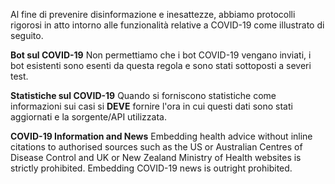 Al fine di prevenire disinformazione e inesattezze, abbiamo protocolli rigorosi in atto intorno alle funzionalità relative a COVID-19 come illustrato di seguito.

**Bot sul COVID-19** Non permettiamo che i bot COVID-19 vengano inviati, i bot esistenti sono esenti da questa regola e sono stati sottoposti a severi test.

**Statistiche sul COVID-19** Quando si forniscono statistiche come informazioni sui casi si **__DEVE__** fornire l'ora in cui questi dati sono stati aggiornati e la sorgente/API utilizzata.

**COVID-19 Information and News** Embedding health advice without inline citations to authorised sources such as the US or Australian Centres of Disease Control and UK or New Zealand Ministry of Health websites is strictly prohibited. Embedding COVID-19 news is outright prohibited.